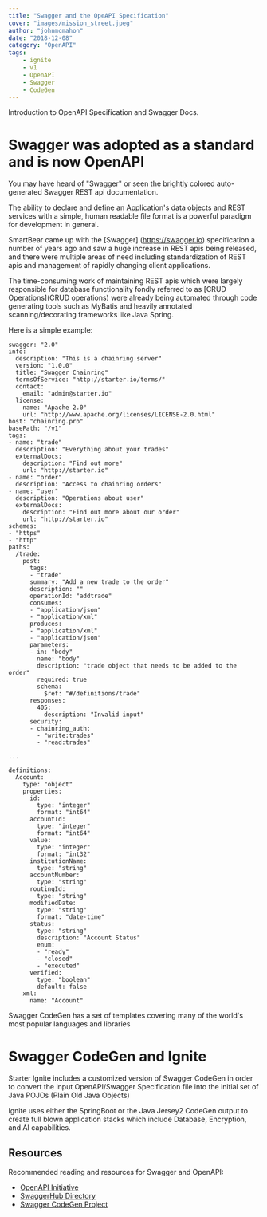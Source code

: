 ```yaml
---
title: "Swagger and the OpeAPI Specification"
cover: "images/mission_street.jpeg"
author: "johnmcmahon"
date: "2018-12-08"
category: "OpenAPI"
tags:
    - ignite
    - v1
    - OpenAPI
    - Swagger
    - CodeGen
---
```

Introduction to OpenAPI Specification and Swagger Docs.

# Swagger was adopted as a standard and is now OpenAPI

You may have heard of "Swagger" or seen the brightly colored auto-generated Swagger REST api documentation.

The ability to declare and define an Application's data objects and REST services with a simple, human readable file format is a powerful paradigm for development in general.

SmartBear came up with the [Swagger] (https://swagger.io) specification a number of years ago and saw a huge increase in REST apis being released, and there were multiple areas of need including standardization of REST apis and management of rapidly changing client applications.

The time-consuming work of maintaining REST apis which were largely responsible for database functionality fondly referred to as [CRUD Operations](CRUD operations) were already being automated through code generating tools such as MyBatis and heavily annotated scanning/decorating frameworks like Java Spring.

Here is a simple example:

```
swagger: "2.0"
info:
  description: "This is a chainring server"
  version: "1.0.0"
  title: "Swagger Chainring"
  termsOfService: "http://starter.io/terms/"
  contact:
    email: "admin@starter.io"
  license:
    name: "Apache 2.0"
    url: "http://www.apache.org/licenses/LICENSE-2.0.html"
host: "chainring.pro"
basePath: "/v1"
tags:
- name: "trade"
  description: "Everything about your trades"
  externalDocs:
    description: "Find out more"
    url: "http://starter.io"
- name: "order"
  description: "Access to chainring orders"
- name: "user"
  description: "Operations about user"
  externalDocs:
    description: "Find out more about our order"
    url: "http://starter.io"
schemes:
- "https"
- "http"
paths:
  /trade:
    post:
      tags:
      - "trade"
      summary: "Add a new trade to the order"
      description: ""
      operationId: "addtrade"
      consumes:
      - "application/json"
      - "application/xml"
      produces:
      - "application/xml"
      - "application/json"
      parameters:
      - in: "body"
        name: "body"
        description: "trade object that needs to be added to the order"
        required: true
        schema:
          $ref: "#/definitions/trade"
      responses:
        405:
          description: "Invalid input"
      security:
      - chainring_auth:
        - "write:trades"
        - "read:trades"

...

definitions:
  Account:
    type: "object"
    properties:
      id:
        type: "integer"
        format: "int64"
      accountId:
        type: "integer"
        format: "int64"
      value:
        type: "integer"
        format: "int32"
      institutionName:
        type: "string"
      accountNumber:
        type: "string"
      routingId:
        type: "string"    
      modifiedDate:
        type: "string"
        format: "date-time"
      status:
        type: "string"
        description: "Account Status"
        enum:
        - "ready"
        - "closed"
        - "executed"
      verified:
        type: "boolean"
        default: false
    xml:
      name: "Account"

```
Swagger CodeGen has a set of templates covering many of the world's most popular languages and libraries

# Swagger CodeGen and Ignite

Starter Ignite includes a customized version of Swagger CodeGen in order to convert the input OpenAPI/Swagger Specification file into the initial set of Java POJOs (Plain Old Java Objects)

Ignite uses either the SpringBoot or the Java Jersey2 CodeGen output to create full blown application stacks which include Database, Encryption, and AI capabilities.

## Resources

Recommended reading and resources for Swagger and OpenAPI:

* [OpenAPI Initiative](https://www.openapis.org)
* [SwaggerHub Directory](https://app.swaggerhub.com/search)
* [Swagger CodeGen Project](https://github.com/swagger-api/swagger-codegen)
